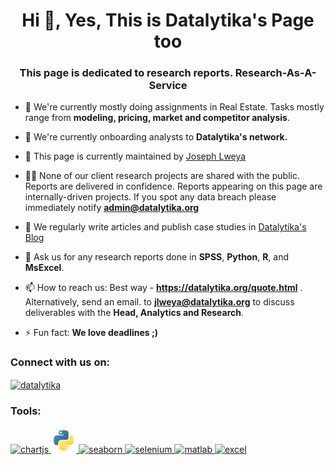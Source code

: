 <h1 align="center">Hi 👋, Yes, This is Datalytika's Page too</h1>
<h3 align="center">This page is dedicated to research reports. Research-As-A-Service</h3>

- 🔭 We're currently mostly doing assignments in Real Estate. Tasks mostly range from **modeling, pricing, market and competitor analysis**.

- 🌱 We're currently onboarding analysts to **Datalytika's network.**

- 👯 This page is currently maintained by [Joseph Lweya](https://twitter.com/lweyajoe)

- 👨‍💻 None of our client research projects are shared with the public. Reports are delivered in confidence. Reports appearing on this page are internally-driven projects. If you spot any data breach please immediately notify **admin@datalytika.org**

- 📝 We regularly write articles and publish case studies in [Datalytika's Blog](https://datalytika.org/blog.html)

- 💬 Ask us for any research reports done in **SPSS**, **Python**, **R**, and **MsExcel**.

- 📫 How to reach us: Best way - **https://datalytika.org/quote.html** . Alternatively, send an email. to **jlweya@datalytika.org** to discuss deliverables with the **Head, Analytics and Research**.

- ⚡ Fun fact: **We love deadlines ;)**

<h3 align="left">Connect with us on:</h3>
<p align="left">
<a href="https://twitter.com/datalytika.org" target="blank"><img align="center" src="https://raw.githubusercontent.com/rahuldkjain/github-profile-readme-generator/master/src/images/icons/Social/twitter.svg" alt="datalytika" height="30" width="40" /></a>
</p>

<h3 align="left">Tools:</h3>
<p align="left">
<a href="https://www.chartjs.org" target="_blank" rel="noreferrer"> <img src="https://www.chartjs.org/media/logo-title.svg" alt="chartjs" width="40" height="40"/> </a>
<a href="https://www.python.org" target="_blank" rel="noreferrer"> <img src="https://raw.githubusercontent.com/devicons/devicon/master/icons/python/python-original.svg" alt="python" width="40" height="40"/> </a> 
<a href="https://seaborn.pydata.org/" target="_blank" rel="noreferrer"> <img src="https://seaborn.pydata.org/_images/logo-mark-lightbg.svg" alt="seaborn" width="40" height="40"/> </a> 
<a href="https://www.selenium.dev" target="_blank" rel="noreferrer"> <img src="https://raw.githubusercontent.com/detain/svg-logos/780f25886640cef088af994181646db2f6b1a3f8/svg/selenium-logo.svg" alt="selenium" width="40" height="40"/> </a>
<a href="https://www.mathworks.com/" target="_blank" rel="noreferrer"> <img src="https://upload.wikimedia.org/wikipedia/commons/2/21/Matlab_Logo.png" alt="matlab" width="40" height="40"/> </a>
<a href="https://www.microsoft.com/en-ww/microsoft-365/excel" target="_blank" rel="noreferrer"> <img src="https://upload.wikimedia.org/wikipedia/commons/7/73/Microsoft_Excel_2013-2019_logo.svg" alt="excel" width="40" height="40"/> </a>

